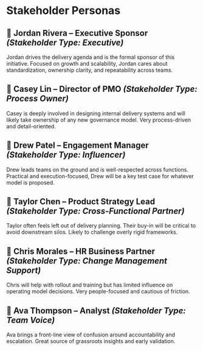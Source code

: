 # Stakeholder Personas

## 👤 Jordan Rivera – Executive Sponsor _(Stakeholder Type: Executive)_
Jordan drives the delivery agenda and is the formal sponsor of this initiative. Focused on growth and scalability, Jordan cares about standardization, ownership clarity, and repeatability across teams.

## 👤 Casey Lin – Director of PMO _(Stakeholder Type: Process Owner)_
Casey is deeply involved in designing internal delivery systems and will likely take ownership of any new governance model. Very process-driven and detail-oriented.

## 👤 Drew Patel – Engagement Manager _(Stakeholder Type: Influencer)_
Drew leads teams on the ground and is well-respected across functions. Practical and execution-focused, Drew will be a key test case for whatever model is proposed.

## 👤 Taylor Chen – Product Strategy Lead _(Stakeholder Type: Cross-Functional Partner)_
Taylor often feels left out of delivery planning. Their buy-in will be critical to avoid downstream silos. Likely to challenge overly rigid frameworks.

## 👤 Chris Morales – HR Business Partner _(Stakeholder Type: Change Management Support)_
Chris will help with rollout and training but has limited influence on operating model decisions. Very people-focused and cautious of friction.

## 👤 Ava Thompson – Analyst _(Stakeholder Type: Team Voice)_
Ava brings a front-line view of confusion around accountability and escalation. Great source of grassroots insights and early validation.
